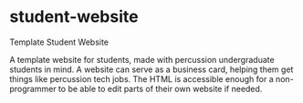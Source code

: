 # student-website
Template Student Website

A template website for students, made with percussion undergraduate students in mind.
A website can serve as a business card, helping them get things like percussion tech jobs.
The HTML is accessible enough for a non-programmer to be able to edit parts of their own website if needed.

